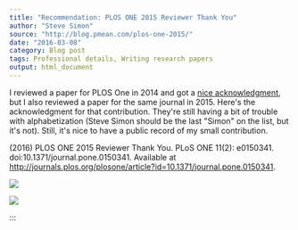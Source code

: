 ```yaml
---
title: "Recommendation: PLOS ONE 2015 Reviewer Thank You"
author: "Steve Simon"
source: "http://blog.pmean.com/plos-one-2015/"
date: "2016-03-08"
category: Blog post
tags: Professional details, Writing research papers
output: html_document
---
```


I reviewed a paper for PLOS One in 2014 and got a [nice
acknowledgment](../plos-one-reviewer/index.html), but I also reviewed a
paper for the same journal in 2015. Here's the acknowledgment for that
contribution. They're still having a bit of trouble with alphabetization
(Steve Simon should be the last "Simon" on the list, but it's not).
Still, it's nice to have a public record of my small
contribution.

<!---More--->

\(2016) PLOS ONE 2015 Reviewer Thank You. PLoS ONE 11(2): e0150341.
doi:10.1371/journal.pone.0150341. Available at
<http://journals.plos.org/plosone/article?id=10.1371/journal.pone.0150341>.

![](../../../images/plos-one-201501.png)



![](../../../images/plos-one-201502.png)


:::

